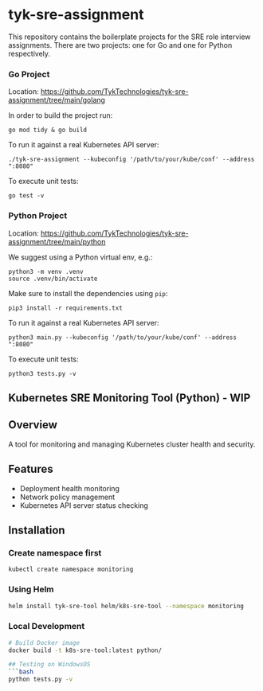 # tyk-sre-assignment

This repository contains the boilerplate projects for the SRE role interview assignments. There are two projects: one for Go and one for Python respectively.

### Go Project

Location: https://github.com/TykTechnologies/tyk-sre-assignment/tree/main/golang

In order to build the project run:
```
go mod tidy & go build
```

To run it against a real Kubernetes API server:
```
./tyk-sre-assignment --kubeconfig '/path/to/your/kube/conf' --address ":8080"
```

To execute unit tests:
```
go test -v
```

### Python Project

Location: https://github.com/TykTechnologies/tyk-sre-assignment/tree/main/python

We suggest using a Python virtual env, e.g.:
```
python3 -m venv .venv
source .venv/bin/activate
```

Make sure to install the dependencies using `pip`:
```
pip3 install -r requirements.txt
```

To run it against a real Kubernetes API server:
```
python3 main.py --kubeconfig '/path/to/your/kube/conf' --address ":8080"
```

To execute unit tests:
```
python3 tests.py -v
```

## Kubernetes SRE Monitoring Tool (Python) - WIP

## Overview
A tool for monitoring and managing Kubernetes cluster health and security.

## Features
- Deployment health monitoring
- Network policy management
- Kubernetes API server status checking

## Installation

### Create namespace first
```
kubectl create namespace monitoring
```

### Using Helm
```bash
helm install tyk-sre-tool helm/k8s-sre-tool --namespace monitoring
```

### Local Development
```bash
# Build Docker image
docker build -t k8s-sre-tool:latest python/

## Testing on WindowsOS
```bash
python tests.py -v
```

